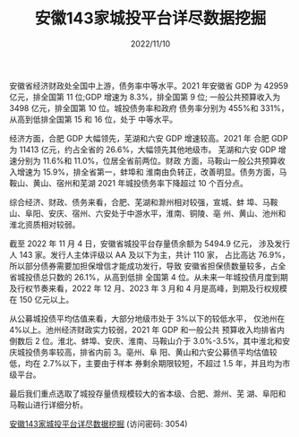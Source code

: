 ﻿---
title: 安徽143家城投平台详尽数据挖掘
date: 2022/11/10
updated: 
tags:
- 城投
categories: 走遍中国系列之四
---
安徽省经济财政处全国中上游，债务率中等水平。2021 年安徽省 GDP 为 42959 亿元，排全国第 11 位;GDP 增速为 8.3%，排全国第 9 位; 一般公共预算收入为 3498 亿元，排全国第 10 位。城投债务率和政府 债务率分别为 455%和 331%，从高到低排全国第 15 和 16 位，处于 中等水平。

经济方面，合肥 GDP 大幅领先，芜湖和六安 GDP 增速较高。2021 年 合肥 GDP 为 11413 亿元，约占全省的 26.6%，大幅领先其他地级市。 芜湖和六安 GDP 增速分别为 11.6%和 11.0%，位居全省前两位。财政 方面，马鞍山一般公共预算收入增速为 15.9%，排全省第一，蚌埠和 淮南由负转正，改善明显。债务方面，马鞍山、黄山、宿州和芜湖 2021 年城投债务率下降超过 10 个百分点。

综合经济、财政、债务来看，合肥、芜湖和滁州相对较强，宣城、蚌 埠、马鞍山、阜阳、安庆、宿州、六安处于中游水平，淮南、铜陵、亳 州、黄山、池州和淮北资质相对较弱。
<!-- more -->
截至 2022 年 11 月 4 日，安徽省城投平台存量债余额为 5494.9 亿元， 涉及发行人 143 家。发行人主体评级以 AA 及以下为主，共计 110 家， 占比高达 76.9%，所以部分债券需要加担保增信才能成功发行，导致 安徽省担保债数量较多，占全省城投债总只数的 26.1%，从高到低排 全国第 4 位。从未来一年城投债月度到期及行权节奏来看，2022 年 12 月、2023 年 3 月和 4 月是高峰，到期及行权规模在 150 亿元以上。

从公募城投债平均估值来看，大部分地级市处于 3%以下的较低水平， 仅池州在 4%以上。池州经济财政实力较弱，2021 年 GDP 和一般公共 预算收入均排省内倒数后 2 位。淮北、蚌埠、安庆、淮南、马鞍山介于 3.0%-3.5%，其中淮北和安庆城投债务率较高，排省内前 3。亳州、阜 阳、黄山和六安公募债平均估值较低，均在 2.7%以下，主要由于样本 券剩余期限较短，不超过 1.5 年，并且均为市级平台。

最后我们重点选取了城投存量债规模较大的省本级、合肥、滁州、芜 湖、阜阳和马鞍山进行详细分析。


[安徽143家城投平台详尽数据挖掘](https://url12.ctfile.com/f/3948612-722537574-9bc62b?p=3054)
 (访问密码: 3054)
